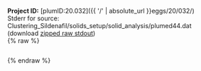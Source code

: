 **Project ID:** [plumID:20.032]({{ '/' | absolute_url }}eggs/20/032/)  
Stderr for source:  Clustering_Sildenafil/solids_setup/solid_analysis/plumed44.dat   
(download [zipped raw stdout](plumed44.dat.plumed.stdout.txt.zip))  
{% raw %}
<pre>
</pre>
{% endraw %}
